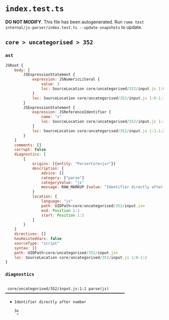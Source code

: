 # `index.test.ts`

**DO NOT MODIFY**. This file has been autogenerated. Run `rome test internal/js-parser/index.test.ts --update-snapshots` to update.

## `core > uncategorised > 352`

### `ast`

```javascript
JSRoot {
	body: [
		JSExpressionStatement {
			expression: JSNumericLiteral {
				value: 3
				loc: SourceLocation core/uncategorised/352/input.js 1:0-1:1
			}
			loc: SourceLocation core/uncategorised/352/input.js 1:0-1:1
		}
		JSExpressionStatement {
			expression: JSReferenceIdentifier {
				name: "x"
				loc: SourceLocation core/uncategorised/352/input.js 1:1-1:2 (x)
			}
			loc: SourceLocation core/uncategorised/352/input.js 1:1-1:2
		}
	]
	comments: []
	corrupt: false
	diagnostics: [
		{
			origins: [{entity: "ParserCore<js>"}]
			description: {
				advice: []
				category: ["parse"]
				categoryValue: "js"
				message: RAW_MARKUP {value: "Identifier directly after number"}
			}
			location: {
				language: "js"
				path: UIDPath<core/uncategorised/352/input.js>
				end: Position 1:1
				start: Position 1:1
			}
		}
	]
	directives: []
	hasHoistedVars: false
	sourceType: "script"
	syntax: []
	path: UIDPath<core/uncategorised/352/input.js>
	loc: SourceLocation core/uncategorised/352/input.js 1:0-1:2
}
```

### `diagnostics`

```

 core/uncategorised/352/input.js:1:1 parse(js) ━━━━━━━━━━━━━━━━━━━━━━━━━━━━━━━━━━━━━━━━━━━━━━━━━━━━━

  ✖ Identifier directly after number

    3x
     ^


```
